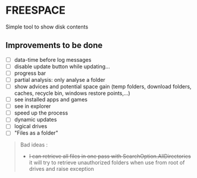FREESPACE
=

Simple tool to show disk contents

Improvements to be done
-

- [ ] data-time before log messages
- [ ] disable update button while updating...
- [ ] progress bar
- [ ] partial analysis: only analyse a folder
- [ ] show advices and potential space gain (temp folders, download folders, caches, recycle bin, windows restore points,...)
- [ ] see installed apps and games
- [ ] see in explorer
- [ ] speed up the process
- [ ] dynamic updates
- [ ] logical drives
- [ ] "Files as a folder"

> Bad ideas :
> - ~~I can retrieve all files in one pass with SearchOption.AllDirectories~~  
it will try to retrieve unauthorized folders when use from root of drives and raise exception
